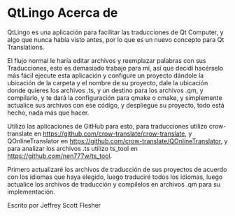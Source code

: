 # QtLingo Acerca de

QtLingo es una aplicación para facilitar las traducciones de Qt Computer,
y algo que nunca había visto antes,
por lo que es un nuevo concepto para Qt Translations.

El flujo normal le haría editar archivos y reemplazar palabras con sus Traducciones,
esto es demasiado trabajo para mí,
así que decidí hacérselo más fácil
ejecute esta aplicación y configure un proyecto dándole la ubicación de la carpeta y el nombre de su proyecto,
dale la ubicación donde quieres los archivos .ts,
y un destino para los archivos .qm,
y compilarlo,
y te dará la configuración para qmake o cmake,
y simplemente actualice sus archivos con ese código,
y despliegue su proyecto,
todo está hecho, nada más que hacer.

Utilizo las aplicaciones de GitHub para esto,
para traducciones utilizo crow-translate en https://github.com/crow-translate/crow-translate,
y QOnlineTranslator en https://github.com/crow-translate/QOnlineTranslator,
y para analizar los archivos .ts utilizo ts_tool en https://github.com/nen777w/ts_tool.

Primero actualizaré los archivos de traducción de sus proyectos de acuerdo con los idiomas que haya elegido,
luego traduciré todos los idiomas,
luego actualice los archivos de traducción y compílelos en archivos .qm para su implementación.

Escrito por Jeffrey Scott Flesher